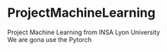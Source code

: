 # ProjectMachineLearning
Project Machine Learning from INSA Lyon University  
We are gona use the Pytorch 
